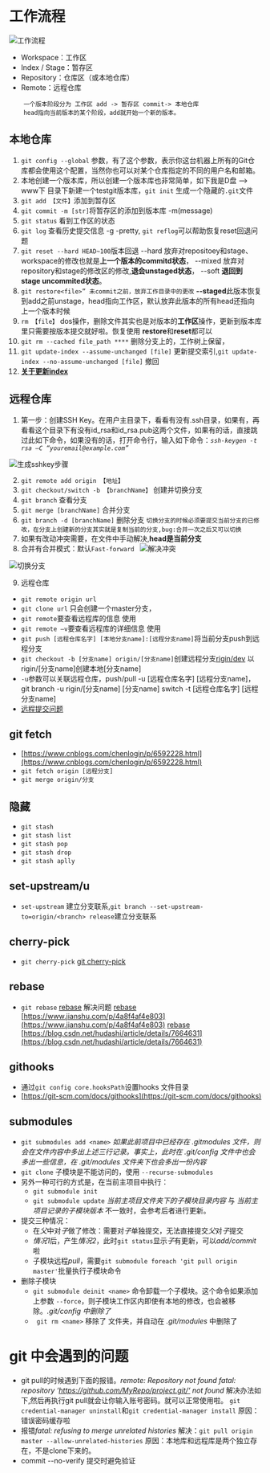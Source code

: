 # 工作流程

![工作流程](img/工作流程.jpg)
+ Workspace：工作区
+ Index / Stage：暂存区
+ Repository：仓库区（或本地仓库）
+ Remote：远程仓库

```
	一个版本阶段分为 工作区 add -> 暂存区 commit-> 本地仓库
	head指向当前版本的某个阶段，add就开始一个新的版本。
```

## 本地仓库
1. `git config --global` 参数，有了这个参数，表示你这台机器上所有的Git仓库都会使用这个配置，当然你也可以对某个仓库指定的不同的用户名和邮箱。
2. 本地创建一个版本库，所以创建一个版本库也非常简单，如下我是D盘 –> www下 目录下新建一个testgit版本库，`git init` 生成一个隐藏的`.git`文件
3. `git add 【文件】`添加到暂存区
4. `git commit -m [str]`将暂存区的添加到版本库 -m(message)
5. `git status` 看到工作区的状态
6. `git log` 查看历史提交信息 -g -pretty, `git reflog`可以帮助恢复reset回退问题
7. `git reset --hard HEAD~100`版本回退 --hard 放弃对repositoey和stage、workspace的修改也就是**上一个版本的commitd状态**， --mixed 放弃对repository和stage的修改区的修改,**退会unstaged状态**， --soft **退回到stage uncommited状态**。
8. `git restore<file>” 未commit之前，放弃工作目录中的更改` **--staged**此版本恢复到add之前unstage，head指向工作区，默认放弃此版本的所有head还指向上一个版本时候
9. `rm 【file】` dos操作，删除文件其实也是对版本的**工作区**操作，更新到版本库里只需要按版本提交就好啦。恢复使用 **restore**和**reset**都可以
10. `git rm --cached file_path ****` 删除分支上的，工作树上保留，
11. `git update-index --assume-unchanged [file]` 更新提交索引,`git update-index --no-assume-unchanged [file]` 撤回 
12. [**关于更新index**](https://www.cnblogs.com/wt645631686/p/10007328.html)

## 远程仓库

1. 第一步：创建SSH Key。在用户主目录下，看看有没有.ssh目录，如果有，再看看这个目录下有没有id_rsa和id_rsa.pub这两个文件，如果有的话，直接跳过此如下命令，如果没有的话，打开命令行，输入如下命令：*`ssh-keygen -t rsa –C “youremail@example.com”`*

![生成sshkey步骤](img/生成sshkey.jpg)

2. `git remote add origin 【地址】` 
3. `git checkout/switch -b 【branchName】` 创建并切换分支
4. `git branch` 查看分支
5. `git merge [branchName]` 合并分支 
6. `git branch -d [branchName]` 删除分支
`切换分支的时候必须要提交当前分支的已修改，在分支上创建新的分支其实就是复制当前的分支,bug:合并一次之后又可以切换`
7. 如果有改动冲突需要，在文件中手动解决,**head是当前分支** 
8. 合并有合并模式：默认`Fast-forward `
![解决冲突](img/解决冲突.jpg)

![切换分支](img/切换分支.jpg)

9. 远程仓库
+ `git remote origin url`
+ `git clone url` 只会创建一个master分支，
+ `git remote`要查看远程库的信息 使用 
+ `git remote –v`要查看远程库的详细信息 使用
+ `git push [远程仓库名字] [本地分支name]:[远程分支name]`将当前分支push到远程分支
+ `git checkout -b [分支name] origin/[分支name]`创建远程分支[rigin/dev](https://www.cnblogs.com/huang-dayu/p/8504105.html) 以rigin/[分支name]创建本地[分支name]
+ `-u`参数可以关联远程仓库，push/pull -u  [远程仓库名字] [远程分支name]，git branch -u rigin/[分支name]  [分支name]  switch -t [远程仓库名字] [远程分支name]
 + [远程提交问题](https://blog.csdn.net/u012564117/article/details/90219053)
 
## git fetch
+ [https://www.cnblogs.com/chenlogin/p/6592228.html](https://www.cnblogs.com/chenlogin/p/6592228.html)
+ `git fetch origin [远程分支]`
+ `git merge origin/分支`

## 隐藏
- `git stash`
- `git stash list`
- `git stash pop`
- `git stash drop`
- `git stash aplly`

## set-upstream/u
+ `set-upstream` 建立分支联系,`git branch --set-upstream-to=origin/<branch> release`建立分支联系

## cherry-pick
+ `git cherry-pick` [git cherry-pick](https://blog.csdn.net/longintchar/article/details/83473594) 

## rebase
+ `git rebase` [rebase](https://zhuanlan.zhihu.com/p/75499871) 解决问题 [rebase](https://blog.csdn.net/auferack/article/details/83991144) [https://www.jianshu.com/p/4a8f4af4e803](https://www.jianshu.com/p/4a8f4af4e803) [rebase](https://zhuanlan.zhihu.com/p/90816644) [https://blog.csdn.net/hudashi/article/details/7664631](https://blog.csdn.net/hudashi/article/details/7664631)
 
## githooks
+ 通过`git config core.hooksPath`设置hooks 文件目录
+ [https://git-scm.com/docs/githooks](https://git-scm.com/docs/githooks)

## submodules
+ `git submodules add <name>` *如果此前项目中已经存在 .gitmodules 文件，则会在文件内容中多出上述三行记录。事实上，此时在 .git/config 文件中也会多出一些信息，在 .git/modules 文件夹下也会多出一份内容*
+ `git clone` 子模块是不能访问的，使用 `--recurse-submodules`
+ 另外一种可行的方式是，在当前主项目中执行：
	- `git submodule init`
	- `git submodule update` *当前主项目文件夹下的子模块目录内容* 与 *当前主项目记录的子模块版本* 不一致时，会参考后者进行更新。
+ 提交三种情况：
	- 在*父*中对*子*做了修改：需要对*子*单独提交，无法直接提交*父*对*子*提交
	- *情况1*后，产生*情况2*，此时`git status`显示*子*有更新，可以*add/commit*啦
	- 子模块远程*pull*，需要`git submodule foreach 'git pull origin master'`批量执行子模块命令
+ 删除子模块
	- `git submodule deinit <name>` 命令卸载一个子模块。这个命令如果添加上参数 `--force`，则子模块工作区内即使有本地的修改，也会被移除。*.git/config 中删除了*
	- ` git rm <name>`	移除了 *<name>* 文件夹，并自动在 *.git/modules* 中删除了


# git 中会遇到的问题
 + git pull的时候遇到下面的报错。*remote: Repository not found fatal: repository ‘https://github.com/MyRepo/project.git/‘ not found* 解决办法如下,然后再执行git pull就会让你输入账号密码。就可以正常使用啦。 `git credential-manager uninstall`和`git credential-manager install` 原因：错误密码缓存啦
 + 报错*fatal: refusing to merge unrelated histories* 解决：`git pull origin master --allow-unrelated-histories` 原因：本地库和远程库是两个独立存在，不是clone下来的。
 + commit --no-verify 提交时避免验证

	


